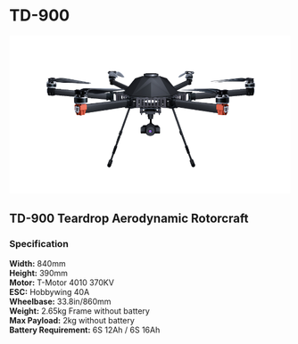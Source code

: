 # TD-900

![](../../../../.gitbook/assets/td-860.png)

## TD-900 Teardrop Aerodynamic Rotorcraft

### Specification&#x20;

**Width:** 840mm \
**Height:** 390mm \
**Motor:** T-Motor 4010 370KV \
**ESC:** Hobbywing 40A \
**Wheelbase:** 33.8in/860mm \
**Weight:** 2.65kg Frame without battery \
**Max Payload:** 2kg without battery \
**Battery Requirement:** 6S 12Ah / 6S 16Ah
